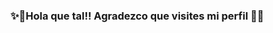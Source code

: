 ### ✨👋Hola que tal!! Agradezco que visites mi perfil 👋✨

<!--
**JoseMcota/JoseMcota** is a ✨ _special_ ✨ repository because its `README.md` (this file) appears on your GitHub profile.

Algunas Cosas interesantes sobre mi son:

- 🔭 Actualmente trabajo como encargado de area  
- 🌱 Estoy tratando de aprender ingles!!
- 🤔 Soy estudiante del Instituto Tecnologico de Tijuana
- 😄 Reir es lo que me da energia!!
- ⚡ Adoro los Video Juegos
